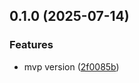 ## 0.1.0 (2025-07-14)

### Features

- mvp version ([2f0085b](https://github.com/crper/idle-resource-loader/commit/2f0085b5ac270cf95160c65cf606c4558d164d1e))
